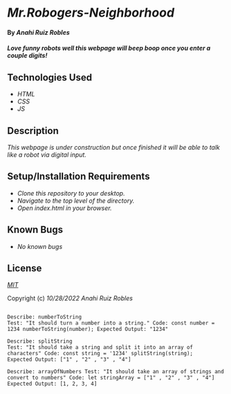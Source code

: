 # _Mr.Robogers-Neighborhood_

#### By _**Anahi Ruiz Robles**_

#### _Love funny robots well this webpage will beep boop once you enter a couple digits!_

## Technologies Used

* _HTML_
* _CSS_
* _JS_

## Description

_This webpage is under construction but once finished it will be able to talk like a robot via digital input._

## Setup/Installation Requirements

* _Clone this repository to your desktop._
* _Navigate to the top level of the directory._
* _Open index.html in your browser._

## Known Bugs

* _No known bugs_

## License

_[MIT](https://choosealicense.com/licenses/mit/)_

Copyright (c) _10/28/2022_ _Anahi Ruiz Robles_

```

Describe: numberToString
Test: "It should turn a number into a string." Code: const number = 1234 numberToString(number); Expected Output: "1234"

Describe: splitString
Test: "It should take a string and split it into an array of characters" Code: const string = '1234' splitString(string); 
Expected Output: ["1" , "2" , "3" , "4"]

Describe: arrayOfNumbers Test: "It should take an array of strings and convert to numbers" Code: let stringArray = ["1" , "2" , "3" , "4"] 
Expected Output: [1, 2, 3, 4]

```
